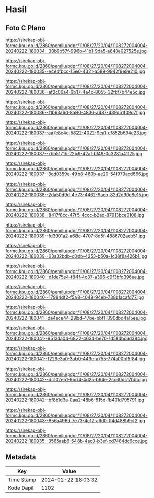 # Hasil

## Foto C Plano

https://sirekap-obj-formc.kpu.go.id/2860/pemilu/pdpr/11/08/27/20/04/1108272004004-20240222-180034--30b9b57f-996b-41b1-9da5-a640e027525e.jpg

https://sirekap-obj-formc.kpu.go.id/2860/pemilu/pdpr/11/08/27/20/04/1108272004004-20240222-180035--e4e4fbcc-15e0-4321-a589-9942f9e9e210.jpg

https://sirekap-obj-formc.kpu.go.id/2860/pemilu/pdpr/11/08/27/20/04/1108272004004-20240222-180036--af2c06a4-6b17-4a4c-8055-32fbf7b44e5c.jpg

https://sirekap-obj-formc.kpu.go.id/2860/pemilu/pdpr/11/08/27/20/04/1108272004004-20240222-180036--f1b63a6d-8a80-4836-a487-439d51f09d7f.jpg

https://sirekap-obj-formc.kpu.go.id/2860/pemilu/pdpr/11/08/27/20/04/1108272004004-20240222-180037--aa7e8c4c-5822-4022-9ca1-ef852b694e23.jpg

https://sirekap-obj-formc.kpu.go.id/2860/pemilu/pdpr/11/08/27/20/04/1108272004004-20240222-180037--7bb5171b-22b9-42af-bf49-0c3281a41125.jpg

https://sirekap-obj-formc.kpu.go.id/2860/pemilu/pdpr/11/08/27/20/04/1108272004004-20240222-180037--3cd0359e-49b8-460b-ae20-54f979acd666.jpg

https://sirekap-obj-formc.kpu.go.id/2860/pemilu/pdpr/11/08/27/20/04/1108272004004-20240222-180038--2da50d9d-4e73-4462-9aeb-82d2d90e8e15.jpg

https://sirekap-obj-formc.kpu.go.id/2860/pemilu/pdpr/11/08/27/20/04/1108272004004-20240222-180038--8417f8cc-47f5-4ccc-b2ad-87913bce0108.jpg

https://sirekap-obj-formc.kpu.go.id/2860/pemilu/pdpr/11/08/27/20/04/1108272004004-20240222-180039--fd3901a2-a68c-4707-8d5f-4886702aeb51.jpg

https://sirekap-obj-formc.kpu.go.id/2860/pemilu/pdpr/11/08/27/20/04/1108272004004-20240222-180039--63a32bdb-c0db-4253-b50a-1c38f8a426b1.jpg

https://sirekap-obj-formc.kpu.go.id/2860/pemilu/pdpr/11/08/27/20/04/1108272004004-20240222-180040--d1de75e4-f84f-4c37-a396-c0f3bfd396ee.jpg

https://sirekap-obj-formc.kpu.go.id/2860/pemilu/pdpr/11/08/27/20/04/1108272004004-20240222-180040--17984df2-f5a8-4048-94eb-738b1acafd77.jpg

https://sirekap-obj-formc.kpu.go.id/2860/pemilu/pdpr/11/08/27/20/04/1108272004004-20240222-180041--da4ece44-29bd-47be-bbf1-390dbd4a15ee.jpg

https://sirekap-obj-formc.kpu.go.id/2860/pemilu/pdpr/11/08/27/20/04/1108272004004-20240222-180041--9513da04-6872-463d-be70-1d584bc6d384.jpg

https://sirekap-obj-formc.kpu.go.id/2860/pemilu/pdpr/11/08/27/20/04/1108272004004-20240222-180041--f229e3a0-3ab0-449e-a755-774a00bf5f84.jpg

https://sirekap-obj-formc.kpu.go.id/2860/pemilu/pdpr/11/08/27/20/04/1108272004004-20240222-180042--dc102e51-9bd4-4d25-b94e-2cc60dc17bbb.jpg

https://sirekap-obj-formc.kpu.go.id/2860/pemilu/pdpr/11/08/27/20/04/1108272004004-20240222-180042--bf8b1d3a-0aa2-48b6-815d-fb401d795791.jpg

https://sirekap-obj-formc.kpu.go.id/2860/pemilu/pdpr/11/08/27/20/04/1108272004004-20240222-180043--856a496d-7e73-4c12-a6d0-ff4d488b9cf2.jpg

https://sirekap-obj-formc.kpu.go.id/2860/pemilu/pdpr/11/08/27/20/04/1108272004004-20240222-180035--3565aab6-548b-4ac0-b3ef-cd7484dc6cce.jpg


## Metadata

| Key        | Value               |
| ---------- | ------------------- |
| Time Stamp | 2024-02-22 18:03:32 |
| Kode Dapil | 1102                |



